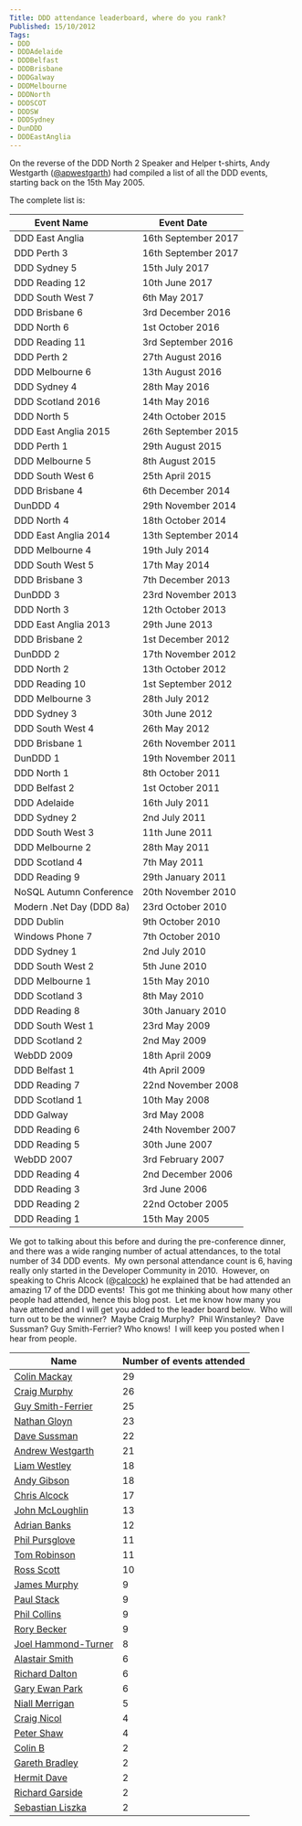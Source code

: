 ```yaml
---
Title: DDD attendance leaderboard, where do you rank?
Published: 15/10/2012
Tags:
- DDD
- DDDAdelaide
- DDDBelfast
- DDDBrisbane
- DDDGalway
- DDDMelbourne
- DDDNorth
- DDDSCOT
- DDDSW
- DDDSydney
- DunDDD
- DDDEastAnglia
---
```


On the reverse of the DDD North 2 Speaker and Helper t-shirts, Andy Westgarth ([@apwestgarth](http://twitter.com/apwestgarth)) had compiled a list of all the DDD events, starting back on the 15th May 2005.

The complete list is:

| **Event Name**           | **Event Date**       |
| ------------------------ | -------------------- |
| DDD East Anglia          | 16th September 2017  |
| DDD Perth 3              | 16th September 2017  |
| DDD Sydney 5             | 15th July 2017       |
| DDD Reading 12           | 10th June 2017       |
| DDD South West 7         | 6th May 2017         |
| DDD Brisbane 6           | 3rd December 2016    |
| DDD North 6              | 1st October 2016     |
| DDD Reading 11           | 3rd September 2016   |
| DDD Perth 2              | 27th August 2016     |
| DDD Melbourne 6          | 13th August 2016     |
| DDD Sydney 4             | 28th May 2016        |
| DDD Scotland 2016        | 14th May 2016        |
| DDD North 5              | 24th October 2015    |
| DDD East Anglia 2015     | 26th September 2015  |
| DDD Perth 1              | 29th August 2015     |
| DDD Melbourne 5          | 8th August 2015      |
| DDD South West 6         | 25th April 2015      |
| DDD Brisbane 4           | 6th December 2014    |
| DunDDD 4                 | 29th November 2014   |
| DDD North 4              | 18th October 2014    |
| DDD East Anglia 2014     | 13th September 2014  |
| DDD Melbourne 4          | 19th July 2014       |
| DDD South West 5         | 17th May 2014        |
| DDD Brisbane 3           | 7th December 2013    |
| DunDDD 3                 | 23rd November 2013   |
| DDD North 3              | 12th October 2013    |
| DDD East Anglia 2013     | 29th June 2013       |
| DDD Brisbane 2           | 1st December 2012    |
| DunDDD 2                 | 17th November 2012   |
| DDD North 2              | 13th October 2012    |
| DDD Reading 10           | 1st September 2012   |
| DDD Melbourne 3          | 28th July 2012       |
| DDD Sydney 3             | 30th June 2012       |
| DDD South West 4         | 26th May 2012        |
| DDD Brisbane 1           | 26th November 2011   |
| DunDDD 1                 | 19th November 2011   |
| DDD North 1              | 8th October 2011     |
| DDD Belfast 2            | 1st October 2011     |
| DDD Adelaide             | 16th July 2011       |
| DDD Sydney 2             | 2nd July 2011        |
| DDD South West 3         | 11th June 2011       |
| DDD Melbourne 2          | 28th May 2011        |
| DDD Scotland 4           | 7th May 2011         |
| DDD Reading 9            | 29th January 2011    |
| NoSQL Autumn Conference  | 20th November 2010   |
| Modern .Net Day (DDD 8a) | 23rd October 2010    |
| DDD Dublin               | 9th October 2010     |
| Windows Phone 7          | 7th October 2010     |
| DDD Sydney 1             | 2nd July 2010        |
| DDD South West 2         | 5th June 2010        |
| DDD Melbourne 1          | 15th May 2010        |
| DDD Scotland 3           | 8th May 2010         |
| DDD Reading 8            | 30th January 2010    |
| DDD South West 1         | 23rd May 2009        |
| DDD Scotland 2           | 2nd May 2009         |
| WebDD 2009               | 18th April 2009      |
| DDD Belfast 1            | 4th April 2009       |
| DDD Reading 7            | 22nd November 2008   |
| DDD Scotland 1           | 10th May 2008        |
| DDD Galway               | 3rd May 2008         |
| DDD Reading 6            | 24th November 2007   |
| DDD Reading 5            | 30th June 2007       |
| WebDD 2007               | 3rd February 2007    |
| DDD Reading 4            | 2nd December 2006    |
| DDD Reading 3            | 3rd June 2006        |
| DDD Reading 2            | 22nd October 2005    |
| DDD Reading 1            | 15th May 2005        |

We got to talking about this before and during the pre-conference dinner, and there was a wide ranging number of actual attendances, to the total number of 34 DDD events.  My own personal attendance count is 6, having really only started in the Developer Community in 2010.  However, on speaking to Chris Alcock (@[calcock](https://twitter.com/calcock)) he explained that be had attended an amazing 17 of the DDD events!  This got me thinking about how many other people had attended, hence this blog post.  Let me know how many you have attended and I will get you added to the leader board below.  Who will turn out to be the winner?  Maybe Craig Murphy?  Phil Winstanley?  Dave Sussman? Guy Smith-Ferrier? Who knows!  I will keep you posted when I hear from people.

| **Name**                                                | **Number of events attended** |
| ------------------------------------------------------- | ------------------------------|
| [Colin Mackay](http://twitter.com/colinmackay)          | 29                            |
| [Craig Murphy](http://twitter.com/camurphy)             | 26                            |
| [Guy Smith-Ferrier](http://twitter.com/guysmithferrier) | 25                            |
| [Nathan Gloyn](https://twitter.com/nathangloyn)         | 23                            |
| [Dave Sussman](https://twitter.com/DaveSussman)         | 22                            |
| [Andrew Westgarth](http://twitter.com/apwestgarth)      | 21                            |
| [Liam Westley](https://twitter.com/westleyl)            | 18                            |
| [Andy Gibson](http://twitter.com/ARGibson)              | 18                            |
| [Chris Alcock](http://twitter.com/calcock)              | 17                            |
| [John McLoughlin](https://twitter.com/Imaji)            | 13                            |
| [Adrian Banks](https://twitter.com/adrianbanks)         | 12                            |
| [Phil Pursglove](https://twitter.com/philpursglove)     | 11                            |
| [Tom Robinson](https://twitter.com/tjrobinson)          | 11                            |
| [Ross Scott](https://twitter.com/RossDScott)            | 10                            |
| [James Murphy](https://twitter.com/recumbent)           | 9                             |
| [Paul Stack](https://twitter.com/stack72)               | 9                             |
| [Phil Collins](https://twitter.com/fatherfil)           | 9                             |
| [Rory Becker](https://twitter.com/RoryBecker)           | 9                             |
| [Joel Hammond-Turner](https://twitter.com/rammesses)    | 8                             |
| [Alastair Smith](https://twitter.com/alastairs)         | 6                             |
| [Richard Dalton](https://twitter.com/richardadalton)    | 6                             |
| [Gary Ewan Park](https://twitter.com/gep13)             | 6                             |
| [Niall Merrigan](https://twitter.com/nmerrigan)         | 5                             |
| [Craig Nicol](https://twitter.com/craignicol)           | 4                             |
| [Peter Shaw](https://twitter.com/shawty_ds)             | 4                             |
| [Colin B](https://twitter.com/sacs)                     | 2                             |
| [Gareth Bradley](https://twitter.com/garfbradaz)        | 2                             |
| [Hermit Dave](https://twitter.com/hermitdave)           | 2                             |
| [Richard Garside](https://twitter.com/_richardg)        | 2                             |
| [Sebastian Liszka](https://twitter.com/seblis27)        | 2                             |
